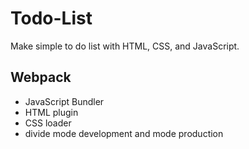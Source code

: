 # Todo-List
Make simple to do list with HTML, CSS, and JavaScript.

## Webpack

- JavaScript Bundler
- HTML plugin
- CSS loader
- divide mode development and mode production